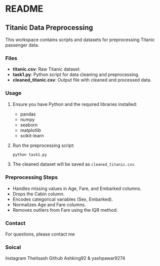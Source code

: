 # README

## Titanic Data Preprocessing

This workspace contains scripts and datasets for preprocessing Titanic passenger data.

### Files

- **titanic.csv**: Raw Titanic dataset.
- **task1.py**: Python script for data cleaning and preprocessing.
- **cleaned_titanic.csv**: Output file with cleaned and processed data.

### Usage

1. Ensure you have Python and the required libraries installed:
    - pandas
    - numpy
    - seaborn
    - matplotlib
    - scikit-learn

2. Run the preprocessing script:
    ```sh
    python task1.py
    ```

3. The cleaned dataset will be saved as `cleaned_titanic.csv`.

### Preprocessing Steps

- Handles missing values in Age, Fare, and Embarked columns.
- Drops the Cabin column.
- Encodes categorical variables (Sex, Embarked).
- Normalizes Age and Fare columns.
- Removes outliers from Fare using the IQR method.

### Contact

For questions, please contact me 

### Soical 

Instagram Theitsash
Github Ashking92 & yashpawar9274